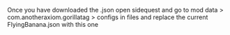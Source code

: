 Once you have downloaded the .json open sidequest and go to mod data > com.anotheraxiom.gorillatag > configs in files and replace the current FlyingBanana.json with this one
